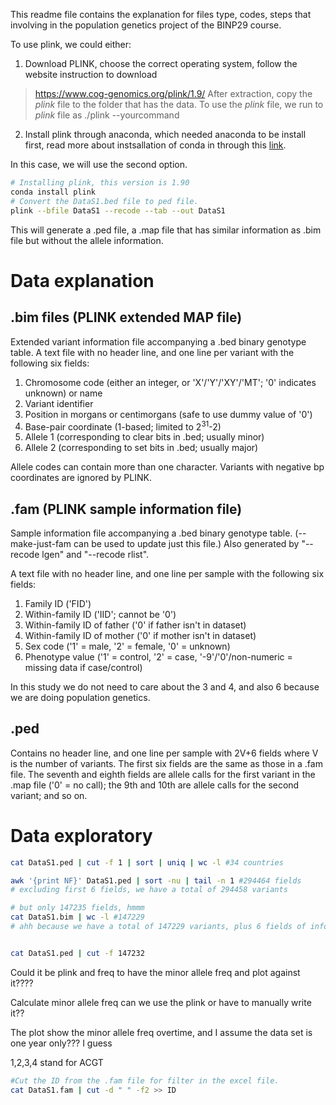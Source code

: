 This readme file contains the explanation for files type, codes, steps that involving in the population genetics project of the BINP29 course.

To use plink, we could either: 
1. Download PLINK, choose the correct operating system, follow the website instruction to download
> https://www.cog-genomics.org/plink/1.9/
After extraction, copy the *plink* file to the folder that has the data. To use the *plink* file, we run to *plink* file as ./plink --yourcommand
2. Install plink through anaconda, which needed anaconda to be install first, read more about instsallation of conda in through this [link](https://docs.conda.io/en/latest/miniconda.html).

In this case, we will use the second option.
```sh
# Installing plink, this version is 1.90
conda install plink
# Convert the DataS1.bed file to ped file.
plink --bfile DataS1 --recode --tab --out DataS1
```
This will generate a .ped file, a .map file that has similar information as .bim file but without the allele information.

# Data explanation
## .bim files (PLINK extended MAP file)
Extended variant information file accompanying a .bed binary genotype table.
A text file with no header line, and one line per variant with the following six fields:
1. Chromosome code (either an integer, or 'X'/'Y'/'XY'/'MT'; '0' indicates unknown) or name
2. Variant identifier
3. Position in morgans or centimorgans (safe to use dummy value of '0')
4. Base-pair coordinate (1-based; limited to 2<sup>31</sup>-2)
5. Allele 1 (corresponding to clear bits in .bed; usually minor)
6. Allele 2 (corresponding to set bits in .bed; usually major)

Allele codes can contain more than one character. Variants with negative bp coordinates are ignored by PLINK.

## .fam (PLINK sample information file)
Sample information file accompanying a .bed binary genotype table. (--make-just-fam can be used to update just this file.) Also generated by "--recode lgen" and "--recode rlist".

A text file with no header line, and one line per sample with the following six fields:

1. Family ID ('FID')
2. Within-family ID ('IID'; cannot be '0')
3. Within-family ID of father ('0' if father isn't in dataset)
4. Within-family ID of mother ('0' if mother isn't in dataset)
5. Sex code ('1' = male, '2' = female, '0' = unknown)
6. Phenotype value ('1' = control, '2' = case, '-9'/'0'/non-numeric = missing data if case/control)

In this study we do not need to care about the 3 and 4, and also 6 because we are doing population genetics.

## .ped
Contains no header line, and one line per sample with 2V+6 fields where V is the number of variants. The first six fields are the same as those in a .fam file. The seventh and eighth fields are allele calls for the first variant in the .map file ('0' = no call); the 9th and 10th are allele calls for the second variant; and so on.

# Data exploratory

```sh
cat DataS1.ped | cut -f 1 | sort | uniq | wc -l #34 countries

awk '{print NF}' DataS1.ped | sort -nu | tail -n 1 #294464 fields
# excluding first 6 fields, we have a total of 294458 variants

# but only 147235 fields, hmmm
cat DataS1.bim | wc -l #147229
# ahh because we have a total of 147229 variants, plus 6 fields of information we have 147235 fields


cat DataS1.ped | cut -f 147232


```


Could it be plink and freq to have the minor allele freq and plot against it????

Calculate minor allele freq can we use the plink or have to manually write it??

The plot show the minor allele freq overtime, and I assume the data set is one year only??? I guess

 1,2,3,4 stand for ACGT


```sh
#Cut the ID from the .fam file for filter in the excel file.
cat DataS1.fam | cut -d " " -f2 >> ID 

```